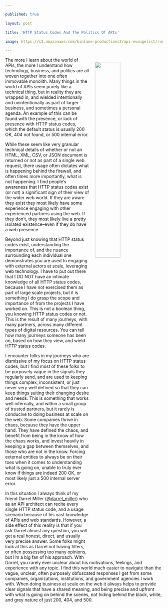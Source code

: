 ---
published: true
layout: post
title: 'HTTP Status Codes And The Politics Of APIs'
image: https://s3.amazonaws.com/kinlane-productions2/api-evangelist/runscope/runscope-200-ok.jpeg
---

<p><img src="https://s3.amazonaws.com/kinlane-productions2/api-evangelist/runscope/runscope-200-ok.jpeg" align="right" width="40%" style="padding: 15px;" />
<p>The more I learn about the world of APIs, the more I understand how technology, business, and politics are all woven together into one often immovable monolith. Many things in the world of APIs seem purely like a technical thing, but in reality they are wrapped in, and wielded intentionally and unintentionally as part of larger business, and sometimes a personal agenda. An example of this can be found with the presence, or lack of presence with HTTP status codes, which the default status is usually 200 OK, 404 not found, or 500 internal error.

<p>While these seem like very granular technical details of whether or not an HTML, XML, CSV, or JSON document is returned or not as part of a single web request, there usage often dictates what is happening behind the firewall, and often times more importantly, what is not happening. I find people’s awareness that HTTP status codes exist (or not) a significant sign of their view of the wider web world. If they are aware they exist they most likely have some experience engaging with other experienced partners using the web. If they don’t, they most likely live a pretty isolated existence–even if they do have a web presence.

<p>Beyond just knowing that HTTP status codes exist, understanding the importance of, and the nuance surrounding each individual one demonstrates you are used to engaging with external actors at scale, leveraging web technology. I have to put out there that I DO NOT have an intimate knowledge of all HTTP status codes, because I have not exercised them as part of large scale projects, but it is something I do grasp the scope and importance of from the projects I have worked on. This is not a boolean thing, you knowing HTTP status codes or not. This is the result of many journeys, with many partners, across many different types of digital resources. You can tell how many journeys someone has been on, based on how they view, and wield HTTP status codes.

<p>I encounter folks in my journeys who are dismissive of my focus on HTTP status codes, but I find most of these folks to be purposely vague in the signals they regularly send, and are used to keeping things complex, inconsistent, or just never very well defined so that they can keep things suiting their changing desire and needs. This is something that works well internally, and within a small group of trusted partners, but it rarely is conducive to doing business at scale on the web. Some companies thrive in chaos, because they have the upper hand. They have defined the chaos, and benefit from being in the know of how the chaos works, and invest heavily in keeping a gap between themselves, and those who are not in the know. Forcing external entities to always be on their toes when it comes to understanding what is going on, unable to truly ever know if things are indeed 200 OK, or most likely just a 500 internal server error.

<p>In this situation I always think of my friend Darrel Miller (<a href="https://twitter.com/darrel_miller">@darrel_miller</a>) who as an API architect can recite every single HTTP status code, and a usage scenario because of his vast knowledge of APIs and web standards. However, a side effect of this reality is that if you ask Darrel almost any question, you will get a real honest, direct, and usually very precise answer. Some folks might look at this as Darrel not having filters, or often possessing too many opinions, but I’m a big fan of his approach. With Darrel, you rarely ever unclear about his motivations, feelings, and experience with any topic. I find this world much easier to navigate than the vague, unclear, often purposely obfuscated responses I get from some companies, organizations, institutions, and government agencies I work with. When doing business at scale on the web it always helps to provide clear signals that have a shared meaning, and being precise and upfront with what is going on behind the scenes, not hiding behind the black, white, and grey nature of just 200, 404, and 500.



